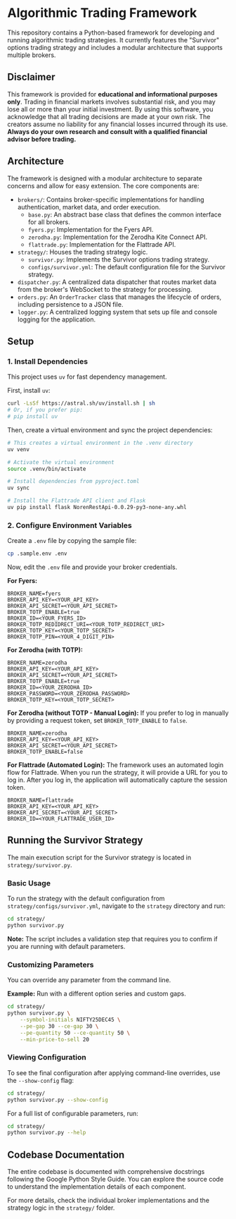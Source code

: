 # Algorithmic Trading Framework

This repository contains a Python-based framework for developing and running algorithmic trading strategies. It currently features the "Survivor" options trading strategy and includes a modular architecture that supports multiple brokers.

## Disclaimer

This framework is provided for **educational and informational purposes only**. Trading in financial markets involves substantial risk, and you may lose all or more than your initial investment. By using this software, you acknowledge that all trading decisions are made at your own risk. The creators assume no liability for any financial losses incurred through its use. **Always do your own research and consult with a qualified financial advisor before trading.**

## Architecture

The framework is designed with a modular architecture to separate concerns and allow for easy extension. The core components are:

-   `brokers/`: Contains broker-specific implementations for handling authentication, market data, and order execution.
    -   `base.py`: An abstract base class that defines the common interface for all brokers.
    -   `fyers.py`: Implementation for the Fyers API.
    -   `zerodha.py`: Implementation for the Zerodha Kite Connect API.
    -   `flattrade.py`: Implementation for the Flattrade API.
-   `strategy/`: Houses the trading strategy logic.
    -   `survivor.py`: Implements the Survivor options trading strategy.
    -   `configs/survivor.yml`: The default configuration file for the Survivor strategy.
-   `dispatcher.py`: A centralized data dispatcher that routes market data from the broker's WebSocket to the strategy for processing.
-   `orders.py`: An `OrderTracker` class that manages the lifecycle of orders, including persistence to a JSON file.
-   `logger.py`: A centralized logging system that sets up file and console logging for the application.

## Setup

### 1. Install Dependencies

This project uses `uv` for fast dependency management.

First, install `uv`:
```bash
curl -LsSf https://astral.sh/uv/install.sh | sh
# Or, if you prefer pip:
# pip install uv
```

Then, create a virtual environment and sync the project dependencies:
```bash
# This creates a virtual environment in the .venv directory
uv venv

# Activate the virtual environment
source .venv/bin/activate

# Install dependencies from pyproject.toml
uv sync

# Install the Flattrade API client and Flask
uv pip install flask NorenRestApi-0.0.29-py3-none-any.whl
```

### 2. Configure Environment Variables

Create a `.env` file by copying the sample file:
```bash
cp .sample.env .env
```

Now, edit the `.env` file and provide your broker credentials.

**For Fyers:**
```
BROKER_NAME=fyers
BROKER_API_KEY=<YOUR_API_KEY>
BROKER_API_SECRET=<YOUR_API_SECRET>
BROKER_TOTP_ENABLE=true
BROKER_ID=<YOUR_FYERS_ID>
BROKER_TOTP_REDIDRECT_URI=<YOUR_TOTP_REDIRECT_URI>
BROKER_TOTP_KEY=<YOUR_TOTP_SECRET>
BROKER_TOTP_PIN=<YOUR_4_DIGIT_PIN>
```

**For Zerodha (with TOTP):**
```
BROKER_NAME=zerodha
BROKER_API_KEY=<YOUR_API_KEY>
BROKER_API_SECRET=<YOUR_API_SECRET>
BROKER_TOTP_ENABLE=true
BROKER_ID=<YOUR_ZERODHA_ID>
BROKER_PASSWORD=<YOUR_ZERODHA_PASSWORD>
BROKER_TOTP_KEY=<YOUR_TOTP_SECRET>
```

**For Zerodha (without TOTP - Manual Login):**
If you prefer to log in manually by providing a request token, set `BROKER_TOTP_ENABLE` to `false`.
```
BROKER_NAME=zerodha
BROKER_API_KEY=<YOUR_API_KEY>
BROKER_API_SECRET=<YOUR_API_SECRET>
BROKER_TOTP_ENABLE=false
```

**For Flattrade (Automated Login):**
The framework uses an automated login flow for Flattrade. When you run the strategy, it will provide a URL for you to log in. After you log in, the application will automatically capture the session token.
```
BROKER_NAME=flattrade
BROKER_API_KEY=<YOUR_API_KEY>
BROKER_API_SECRET=<YOUR_API_SECRET>
BROKER_ID=<YOUR_FLATTRADE_USER_ID>
```

## Running the Survivor Strategy

The main execution script for the Survivor strategy is located in `strategy/survivor.py`.

### Basic Usage
To run the strategy with the default configuration from `strategy/configs/survivor.yml`, navigate to the `strategy` directory and run:
```bash
cd strategy/
python survivor.py
```
**Note:** The script includes a validation step that requires you to confirm if you are running with default parameters.

### Customizing Parameters
You can override any parameter from the command line.

**Example:** Run with a different option series and custom gaps.
```bash
cd strategy/
python survivor.py \
    --symbol-initials NIFTY25DEC45 \
    --pe-gap 30 --ce-gap 30 \
    --pe-quantity 50 --ce-quantity 50 \
    --min-price-to-sell 20
```

### Viewing Configuration
To see the final configuration after applying command-line overrides, use the `--show-config` flag:
```bash
cd strategy/
python survivor.py --show-config
```

For a full list of configurable parameters, run:
```bash
cd strategy/
python survivor.py --help
```

## Codebase Documentation

The entire codebase is documented with comprehensive docstrings following the Google Python Style Guide. You can explore the source code to understand the implementation details of each component.

For more details, check the individual broker implementations and the strategy logic in the `strategy/` folder.